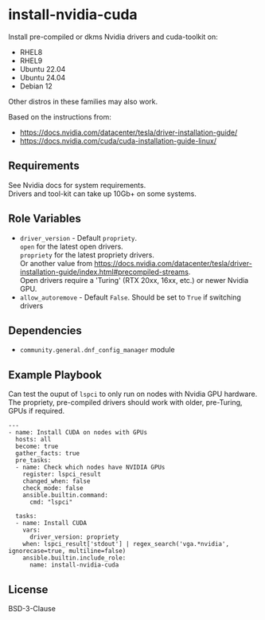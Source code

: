 install-nvidia-cuda
=========

Install pre-compiled or dkms Nvidia drivers and cuda-toolkit on:  
- RHEL8
- RHEL9
- Ubuntu 22.04
- Ubuntu 24.04
- Debian 12

Other distros in these families may also work.  
  
Based on the instructions from:  
- https://docs.nvidia.com/datacenter/tesla/driver-installation-guide/
- https://docs.nvidia.com/cuda/cuda-installation-guide-linux/

Requirements
------------

See Nvidia docs for system requirements.  
Drivers and tool-kit can take up 10Gb+ on some systems.  

Role Variables
--------------

- `driver_version` - Default `propriety`.  
  `open` for the latest open drivers.  
  `propriety` for the latest propriety drivers.  
   Or another value from https://docs.nvidia.com/datacenter/tesla/driver-installation-guide/index.html#precompiled-streams.  
   Open drivers require a 'Turing' (RTX 20xx, 16xx, etc.) or newer Nvidia GPU.  
- `allow_autoremove` - Default `False`. Should be set to `True` if switching drivers  

Dependencies
------------

- `community.general.dnf_config_manager` module

Example Playbook
----------------

Can test the ouput of `lspci` to only run on nodes with Nvidia GPU hardware.
The propriety, pre-compiled drivers should work with older, pre-Turing, GPUs if required.  
```
---
- name: Install CUDA on nodes with GPUs
  hosts: all
  become: true
  gather_facts: true
  pre_tasks:
  - name: Check which nodes have NVIDIA GPUs
    register: lspci_result
    changed_when: false
    check_mode: false
    ansible.builtin.command:
      cmd: "lspci"

  tasks:
  - name: Install CUDA
    vars:
      driver_version: propriety
    when: lspci_result['stdout'] | regex_search('vga.*nvidia', ignorecase=true, multiline=false)
    ansible.builtin.include_role:
      name: install-nvidia-cuda
```

License
-------

BSD-3-Clause

